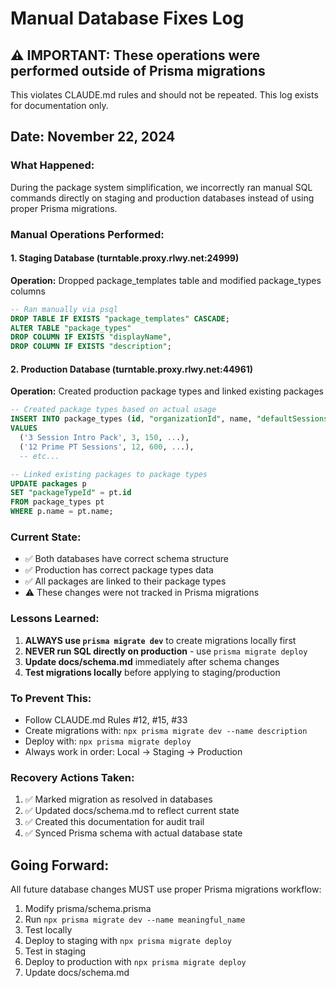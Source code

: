 # Manual Database Fixes Log

## ⚠️ IMPORTANT: These operations were performed outside of Prisma migrations
This violates CLAUDE.md rules and should not be repeated. This log exists for documentation only.

## Date: November 22, 2024

### What Happened:
During the package system simplification, we incorrectly ran manual SQL commands directly on staging and production databases instead of using proper Prisma migrations.

### Manual Operations Performed:

#### 1. Staging Database (turntable.proxy.rlwy.net:24999)
**Operation:** Dropped package_templates table and modified package_types columns
```sql
-- Ran manually via psql
DROP TABLE IF EXISTS "package_templates" CASCADE;
ALTER TABLE "package_types" 
DROP COLUMN IF EXISTS "displayName",
DROP COLUMN IF EXISTS "description";
```

#### 2. Production Database (turntable.proxy.rlwy.net:44961)
**Operation:** Created production package types and linked existing packages
```sql
-- Created package types based on actual usage
INSERT INTO package_types (id, "organizationId", name, "defaultSessions", "defaultPrice", "isActive", "sortOrder", "createdAt", "updatedAt")
VALUES 
  ('3 Session Intro Pack', 3, 150, ...),
  ('12 Prime PT Sessions', 12, 600, ...),
  -- etc...

-- Linked existing packages to package types
UPDATE packages p
SET "packageTypeId" = pt.id
FROM package_types pt
WHERE p.name = pt.name;
```

### Current State:
- ✅ Both databases have correct schema structure
- ✅ Production has correct package types data
- ✅ All packages are linked to their package types
- ⚠️ These changes were not tracked in Prisma migrations

### Lessons Learned:
1. **ALWAYS use `prisma migrate dev`** to create migrations locally first
2. **NEVER run SQL directly on production** - use `prisma migrate deploy`
3. **Update docs/schema.md** immediately after schema changes
4. **Test migrations locally** before applying to staging/production

### To Prevent This:
- Follow CLAUDE.md Rules #12, #15, #33
- Create migrations with: `npx prisma migrate dev --name description`
- Deploy with: `npx prisma migrate deploy`
- Always work in order: Local → Staging → Production

### Recovery Actions Taken:
1. ✅ Marked migration as resolved in databases
2. ✅ Updated docs/schema.md to reflect current state
3. ✅ Created this documentation for audit trail
4. ✅ Synced Prisma schema with actual database state

## Going Forward:
All future database changes MUST use proper Prisma migrations workflow:
1. Modify prisma/schema.prisma
2. Run `npx prisma migrate dev --name meaningful_name`
3. Test locally
4. Deploy to staging with `npx prisma migrate deploy`
5. Test in staging
6. Deploy to production with `npx prisma migrate deploy`
7. Update docs/schema.md